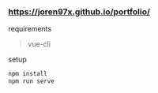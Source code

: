 ### https://joren97x.github.io/portfolio/
  
requirements
> vue-cli

setup
```bash
npm install
npm run serve
```
